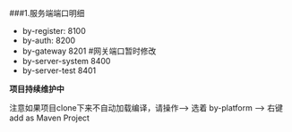 ###1.服务端端口明细
+ by-register: 8100
+ by-auth: 8200
+ by-gateway 8201  #网关端口暂时修改
+ by-server-system 8400
+ by-server-test 8401


**项目持续维护中**

注意如果项目clone下来不自动加载编译，请操作--> 选着 by-platform --> 右键 add as Maven Project
